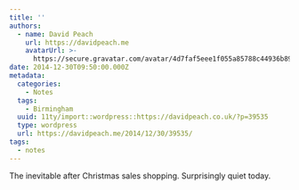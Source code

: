 ```yaml
---
title: ''
authors:
  - name: David Peach
    url: https://davidpeach.me
    avatarUrl: >-
      https://secure.gravatar.com/avatar/4d7faf5eee1f055a85788c44936b8995eaab6dfb004e7854ec747ccb272e91ee?s=96&d=mm&r=g
date: 2014-12-30T09:50:00.000Z
metadata:
  categories:
    - Notes
  tags:
    - Birmingham
  uuid: 11ty/import::wordpress::https://davidpeach.co.uk/?p=39535
  type: wordpress
  url: https://davidpeach.me/2014/12/30/39535/
tags:
  - notes
---
```

The inevitable after Christmas sales shopping. Surprisingly quiet today.
